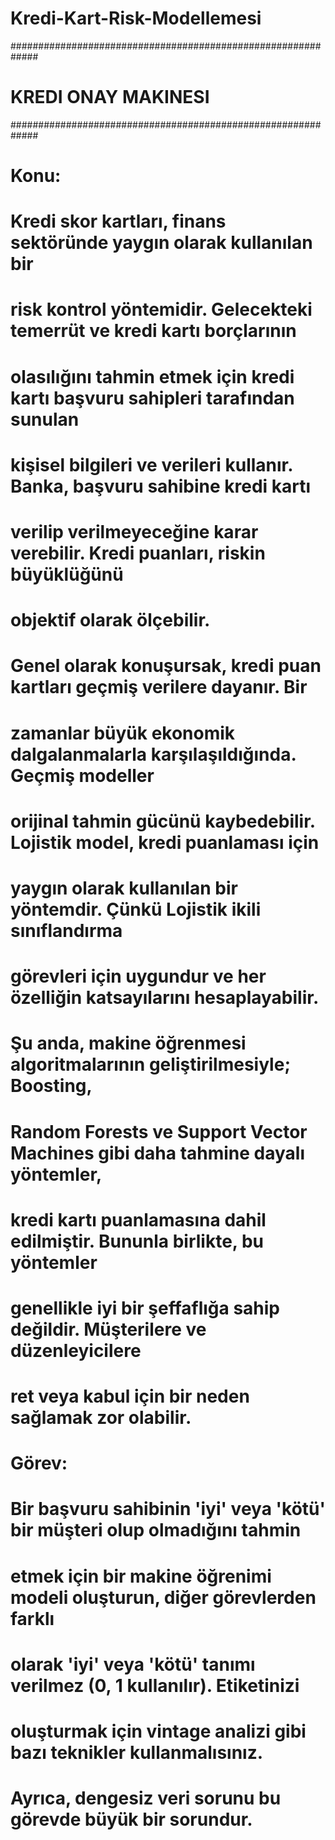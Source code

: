 # Kredi-Kart-Risk-Modellemesi
#############################################################
#                 KREDI ONAY MAKINESI
#############################################################

# Konu:
# Kredi skor kartları, finans sektöründe yaygın olarak kullanılan bir
# risk kontrol yöntemidir. Gelecekteki temerrüt ve kredi kartı borçlarının
# olasılığını tahmin etmek için kredi kartı başvuru sahipleri tarafından sunulan
# kişisel bilgileri ve verileri kullanır. Banka, başvuru sahibine kredi kartı
# verilip verilmeyeceğine karar verebilir. Kredi puanları, riskin büyüklüğünü
# objektif olarak ölçebilir.

# Genel olarak konuşursak, kredi puan kartları geçmiş verilere dayanır. Bir
# zamanlar büyük ekonomik dalgalanmalarla karşılaşıldığında. Geçmiş modeller
# orijinal tahmin gücünü kaybedebilir. Lojistik model, kredi puanlaması için
# yaygın olarak kullanılan bir yöntemdir. Çünkü Lojistik ikili sınıflandırma
# görevleri için uygundur ve her özelliğin katsayılarını hesaplayabilir.

# Şu anda, makine öğrenmesi algoritmalarının geliştirilmesiyle; Boosting,
# Random Forests ve Support Vector Machines gibi daha tahmine dayalı yöntemler,
# kredi kartı puanlamasına dahil edilmiştir. Bununla birlikte, bu yöntemler
# genellikle iyi bir şeffaflığa sahip değildir. Müşterilere ve düzenleyicilere
# ret veya kabul için bir neden sağlamak zor olabilir.

# Görev:
# Bir başvuru sahibinin 'iyi' veya 'kötü' bir müşteri olup olmadığını tahmin
# etmek için bir makine öğrenimi modeli oluşturun, diğer görevlerden farklı
# olarak 'iyi' veya 'kötü' tanımı verilmez (0, 1 kullanılır). Etiketinizi
# oluşturmak için vintage analizi gibi bazı teknikler kullanmalısınız.
# Ayrıca, dengesiz veri sorunu bu görevde büyük bir sorundur.
